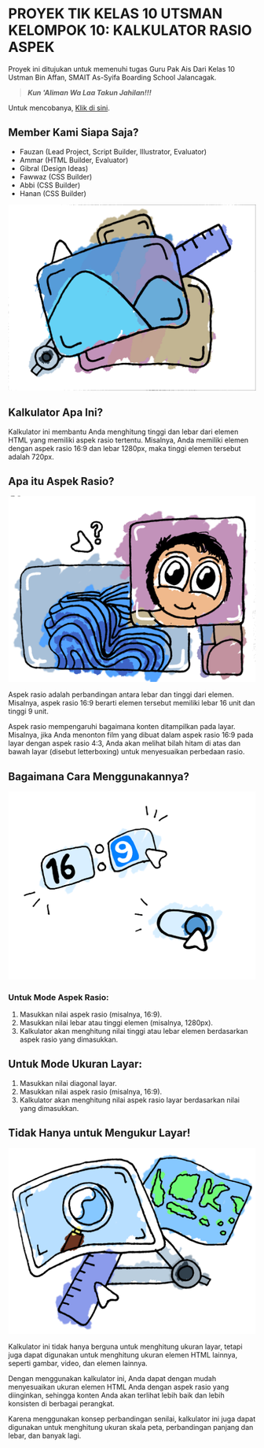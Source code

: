 # PROYEK TIK KELAS 10 UTSMAN KELOMPOK 10: KALKULATOR RASIO ASPEK

Proyek ini ditujukan untuk memenuhi tugas Guru Pak Ais
Dari Kelas 10 Ustman Bin Affan, SMAIT As-Syifa Boarding School Jalancagak.

> ***Kun 'Aliman Wa Laa Takun Jahilan!!!***

Untuk mencobanya, [Klik di sini](https://sean372id.github.io/archive-tik/ratio-calc/).

## Member Kami Siapa Saja?

- Fauzan (Lead Project, Script Builder, Illustrator, Evaluator)
- Ammar (HTML Builder, Evaluator)
- Gibral (Design Ideas)
- Fawwaz (CSS Builder)
- Abbi (CSS Builder)
- Hanan (CSS Builder)

![Kalkulator Aspek Rasio](assets/ratio-tool.png)

## Kalkulator Apa Ini?

Kalkulator ini membantu Anda menghitung tinggi dan lebar dari elemen HTML yang memiliki aspek rasio tertentu. Misalnya, Anda memiliki elemen dengan aspek rasio 16:9 dan lebar 1280px, maka tinggi elemen tersebut adalah 720px.

## Apa itu Aspek Rasio?

![Aspek Rasio](assets/ratio-aspect.png)

Aspek rasio adalah perbandingan antara lebar dan tinggi dari elemen. Misalnya, aspek rasio 16:9 berarti elemen tersebut memiliki lebar 16 unit dan tinggi 9 unit.

Aspek rasio mempengaruhi bagaimana konten ditampilkan pada layar. Misalnya, jika Anda menonton film yang dibuat dalam aspek rasio 16:9 pada layar dengan aspek rasio 4:3, Anda akan melihat bilah hitam di atas dan bawah layar (disebut letterboxing) untuk menyesuaikan perbedaan rasio.

## Bagaimana Cara Menggunakannya?

![Cara Menggunakannya](assets/usage.png)

### Untuk Mode Aspek Rasio:
1. Masukkan nilai aspek rasio (misalnya, 16:9).
2. Masukkan nilai lebar atau tinggi elemen (misalnya, 1280px).
3. Kalkulator akan menghitung nilai tinggi atau lebar elemen berdasarkan aspek rasio yang dimasukkan.

## Untuk Mode Ukuran Layar:
1. Masukkan nilai diagonal layar.
2. Masukkan nilai aspek rasio (misalnya, 16:9).
3. Kalkulator akan menghitung nilai aspek rasio layar berdasarkan nilai yang dimasukkan.

## Tidak Hanya untuk Mengukur Layar!

![Kegunaan Lainnya](assets/ratio-others.png)

Kalkulator ini tidak hanya berguna untuk menghitung ukuran layar, tetapi juga dapat digunakan untuk menghitung ukuran elemen HTML lainnya, seperti gambar, video, dan elemen lainnya.

Dengan menggunakan kalkulator ini, Anda dapat dengan mudah menyesuaikan ukuran elemen HTML Anda dengan aspek rasio yang diinginkan, sehingga konten Anda akan terlihat lebih baik dan lebih konsisten di berbagai perangkat.

Karena menggunakan konsep perbandingan senilai, kalkulator ini juga dapat digunakan untuk menghitung ukuran skala peta, perbandingan panjang dan lebar, dan banyak lagi.